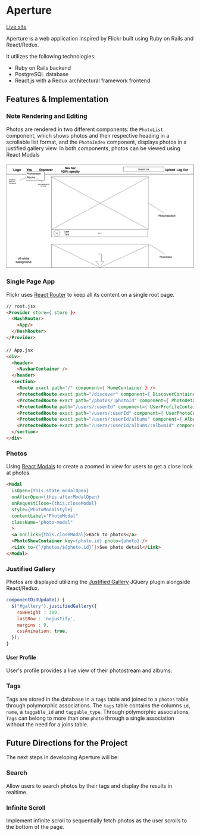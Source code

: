 # Aperture

[Live site][heroku]

[heroku]: http://www.aperture-app.herokuapp.com

Aperture is a web application inspired by Flickr built using Ruby on Rails and React/Redux.

It utilizes the following technologies:
* Ruby on Rails backend
* PostgreSQL database
* React.js with a Redux architectural framework frontend


## Features & Implementation

### Note Rendering and Editing

  Photos are rendered in two different components: the `PhotoList` component, which shows photos and their respective heading in a scrollable list format, and the `PhotoIndex` component, displays photos in a justified gallery view. In both components, photos can be viewed using React Modals

![image of photo index](docs/wireframes/home-logged-in.png)

### Single Page App

Flickr uses [React Router](https://github.com/ReactTraining/react-router) to keep all its content on a single root page.

```html
// root.jsx
<Provider store={ store }>
  <HashRouter>
    <App/>
  </HashRouter>
</Provider>

// App.jsx
<div>
  <header>
    <NavbarContainer />
  </header>
  <section>
    <Route exact path="/" component={ HomeContainer } />
    <ProtectedRoute exact path="/discover" component={ DiscoverContainer } />
    <ProtectedRoute exact path="/photos/:photoId" component={ PhotoDetailContainer } />
    <ProtectedRoute path="/users/:userId" component={ UserProfileContainer } />
    <ProtectedRoute exact path="/users/:userId" component={ UserPhotoContainer } />
    <ProtectedRoute exact path="/users/:userId/albums" component={ AlbumIndexContainer } />
    <ProtectedRoute exact path="/users/:userId/albums/:albumId" component={ AlbumShowContainer } />
  </section>
</div>
```
### Photos

Using [React Modals](https://github.com/reactjs/react-modal) to create a zoomed in view for users to get a close look at photos

```html
<Modal
  isOpen={this.state.modalOpen}
  onAfterOpen={this.afterModalOpen}
  onRequestClose={this.closeModal}
  style={PhotoModalStyle}
  contentLabel="PhotoModal"
  className="photo-modal"
  >
  <a onClick={this.closeModal}>Back to photos</a>
  <PhotoShowContainer key={photo.id} photo={photo} />
  <Link to={`/photos/${photo.id}`}>See photo detail</Link>
</Modal>
```


### Justified Gallery

Photos are displayed utilizing the [Justified Gallery](http://miromannino.github.io/Justified-Gallery/) JQuery plugin alongside React/Redux.

```js
componentDidUpdate() {
  $("#gallery").justifiedGallery({
    rowHeight : 300,
    lastRow : 'nojustify',
    margins : 9,
    cssAnimation: true,
  });
}
```

#### User Profile

User's profile provides a live view of their photostream and albums.


### Tags

Tags are stored in the database in a `tags` table and joined to a `photos` table through polymorphic associations.  The `tags` table contains the columns `id`, `name`, a `taggable_id` and `taggable_type`.  Through polymorphic associations, `Tags` can belong to more than one `photo` through a single association without the need for a joins table.

## Future Directions for the Project

The next steps in developing Aperture will be:

### Search

Allow users to search photos by their tags and display the results in realtime.

### Infinite Scroll

Implement infinite scroll to sequentially fetch photos as the user scrolls to the bottom of the page.
